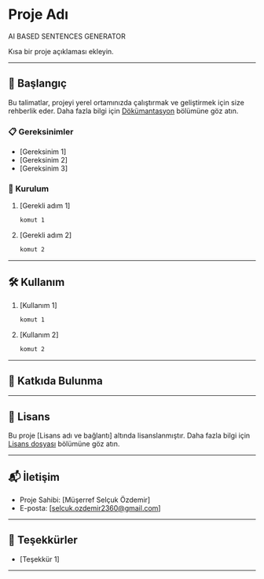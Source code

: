 # Proje Adı

AI BASED SENTENCES GENERATOR

Kısa bir proje açıklaması ekleyin.

---

## 🚀 Başlangıç

Bu talimatlar, projeyi yerel ortamınızda çalıştırmak ve geliştirmek için size rehberlik eder. Daha fazla bilgi için [Dökümantasyon](link) bölümüne göz atın.

### 📋 Gereksinimler

- [Gereksinim 1]
- [Gereksinim 2]
- [Gereksinim 3]

### 🔧 Kurulum

1. [Gerekli adım 1]
    ```bash
    komut 1
    ```

2. [Gerekli adım 2]
    ```bash
    komut 2
    ```

---

## 🛠️ Kullanım

1. [Kullanım 1]
    ```bash
    komut 1
    ```

2. [Kullanım 2]
    ```bash
    komut 2
    ```

---

## 🤝 Katkıda Bulunma



---

## 📝 Lisans

Bu proje [Lisans adı ve bağlantı] altında lisanslanmıştır. Daha fazla bilgi için [Lisans dosyası](LICENSE) bölümüne göz atın.

---

## 📬 İletişim

- Proje Sahibi: [Müşerref Selçuk Özdemir]
- E-posta: [selcuk.ozdemir2360@gmail.com]

---

## 🙌 Teşekkürler

- [Teşekkür 1]

---

